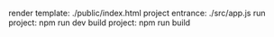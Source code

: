 render template:   ./public/index.html
project entrance:  ./src/app.js
run project:       npm run dev
build project:     npm run build